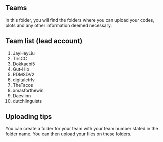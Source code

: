 ## Teams
In this folder, you will find the folders where you can upload your codes, plots and any other information deemed necessary.

## Team list (lead account)
1. JayHeyLiu
2. TrisCC
3. Dokkaebi5
4. Gut-Hib
5. RDMSDV2
6. digitalctrlv
7. TheTacos
8. xmasforthewin
9. Daevlinn
10. dutchlinguists

## Uploading tips
You can create a folder for your team with your team number stated in the folder name. You can then upload your files on these folders.
